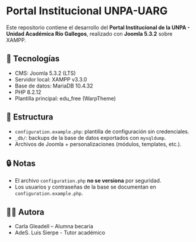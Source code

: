 # Portal Institucional UNPA-UARG

Este repositorio contiene el desarrollo del **Portal Institucional de la UNPA - Unidad Académica Río Gallegos**, realizado con **Joomla 5.3.2** sobre XAMPP.

## 🚀 Tecnologías
- CMS: Joomla 5.3.2 (LTS)
- Servidor local: XAMPP v3.3.0
- Base de datos: MariaDB 10.4.32
- PHP 8.2.12
- Plantilla principal: edu_free (WarpTheme)

## 📂 Estructura
- `configuration.example.php`: plantilla de configuración sin credenciales.
- `_db/`: backups de la base de datos exportados con `mysqldump`.
- Archivos de Joomla + personalizaciones (módulos, templates, etc.).

## 🔒 Notas
- El archivo `configuration.php` **no se versiona** por seguridad.
- Los usuarios y contraseñas de la base se documentan en `configuration.example.php`.

## 👩‍💻 Autora
- Carla Gleadell – Alumna becaria 
- AdeS. Luis Sierpe - Tutor académico

